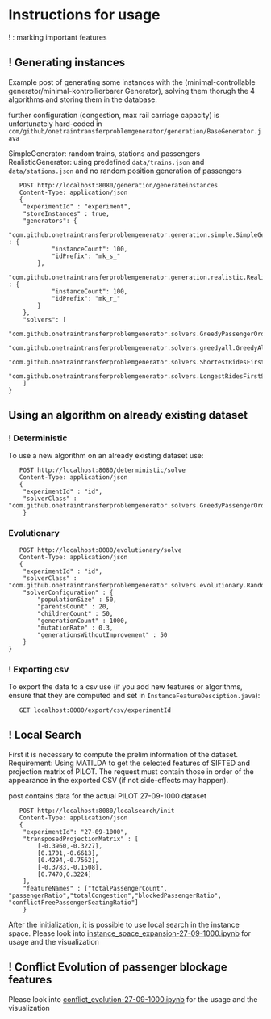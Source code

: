 # Instructions for usage

! : marking important features

## ! Generating instances

Example post of generating some instances with the (minimal-controllable generator/minimal-kontrollierbarer Generator),
solving them thorugh the 4 algorithms and storing them in the database.

further configuration (congestion, max rail carriage capacity) is unfortunately
hard-coded in `com/github/onetraintransferproblemgenerator/generation/BaseGenerator.java`

SimpleGenerator: random trains, stations and passengers
RealisticGenerator: using predefined `data/trains.json` and `data/stations.json`
and no random position generation of passengers

```http
   POST http://localhost:8080/generation/generateinstances
   Content-Type: application/json
   {
    "experimentId" : "experiment",
    "storeInstances" : true,
    "generators": {
        "com.github.onetraintransferproblemgenerator.generation.simple.SimpleGenerator" : {
            "instanceCount": 100,
            "idPrefix": "mk_s_"
        },
        "com.github.onetraintransferproblemgenerator.generation.realistic.RealisticGenerator" : {
            "instanceCount": 100,
            "idPrefix": "mk_r_"
        }
    },
    "solvers": [
        "com.github.onetraintransferproblemgenerator.solvers.GreedyPassengerOrderSolver",
        "com.github.onetraintransferproblemgenerator.solvers.greedyall.GreedyAllPassengersSolver",
        "com.github.onetraintransferproblemgenerator.solvers.ShortestRidesFirstSolver",
        "com.github.onetraintransferproblemgenerator.solvers.LongestRidesFirstSolver"
    ]
}
   ```

## Using an algorithm on already existing dataset
### ! Deterministic

To use a new algorithm on an already existing dataset use:

```http
   POST http://localhost:8080/deterministic/solve
   Content-Type: application/json
   {
    "experimentId" : "id",
    "solverClass" : "com.github.onetraintransferproblemgenerator.solvers.GreedyPassengerOrderSolver"
    }
   ```

### Evolutionary

```http
   POST http://localhost:8080/evolutionary/solve
   Content-Type: application/json
   {
    "experimentId" : "id",
    "solverClass" : "com.github.onetraintransferproblemgenerator.solvers.evolutionary.RandomSolutionsFCMEvolutionarySolver",
    "solverConfiguration" : {
        "populationSize" : 50,
        "parentsCount" : 20,
        "childrenCount" : 50,
        "generationCount" : 1000,
        "mutationRate" : 0.3,
        "generationsWithoutImprovement" : 50
    }
}
   ```

### ! Exporting csv

To export the data to a csv use (if you add new features or algorithms, ensure that they are computed and set in 
`InstanceFeatureDesciption.java`):

```http
   GET localhost:8080/export/csv/experimentId
   ```


## ! Local Search

First it is necessary to compute the prelim information of the dataset. Requirement: Using MATILDA to get
the selected features of SIFTED and projection matrix of PILOT. The request must contain those in order of the appearance in the 
exported CSV  (if not side-effects may happen).

post contains data for the actual PILOT 27-09-1000 dataset

```http
   POST http://localhost:8080/localsearch/init
   Content-Type: application/json
   {
    "experimentId": "27-09-1000",
    "transposedProjectionMatrix" : [
        [-0.3960,-0.3227],
        [0.1701,-0.6613],
        [0.4294,-0.7562],
        [-0.3783,-0.1508],
        [0.7470,0.3224]
    ],
    "featureNames" : ["totalPassengerCount", "passengerRatio","totalCongestion","blockedPassengerRatio", "conflictFreePassengerSeatingRatio"]
    }
   ```

After the initialization, it is possible to use local search in the instance space. Please look into [instance_space_expansion-27-09-1000.ipynb](https://github.com/mikhailnefedov/OneTrainTransferProblemGenerator/blob/main/python_backend/instance_space_expansion-27-09-1000.ipynb)
for usage and the visualization

## ! Conflict Evolution of passenger blockage features

Please look into [conflict_evolution-27-09-1000.ipynb](https://github.com/mikhailnefedov/OneTrainTransferProblemGenerator/blob/main/python_backend/conflict_evolution-27-09-1000.ipynb) for the usage and the visualization